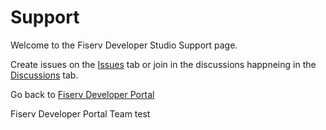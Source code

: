 # Support

Welcome to the Fiserv Developer Studio Support page.

Create issues on the [Issues](https://github.com/fiserv/support/issues) tab or join in the discussions happneing in the [Discussions](https://github.com/fiserv/support/discussions) tab.

Go back to [Fiserv Developer Portal](https://developer.fiserv.com)

Fiserv Developer Portal Team test
